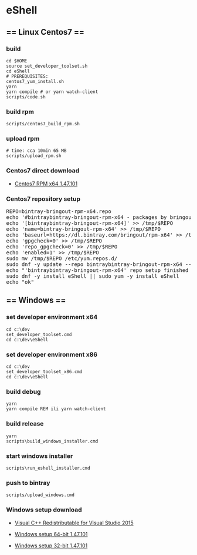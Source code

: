 # eShell

## == Linux Centos7 ==

### build

	cd $HOME
	source set_developer_toolset.sh
	cd eShell
	# PREREQUISITES:
	centos7_yum_install.sh
	yarn
	yarn compile # or yarn watch-client
	scripts/code.sh

### build rpm

	scripts/centos7_build_rpm.sh

### upload rpm

	# time: cca 10min 65 MB
	scripts/upload_rpm.sh

### Centos7 direct download

- [Centos7 RPM x64 1.47.101](https://bintray.com/bringout/rpm-x64/download_file?file_path=eShell-1.47.101-1594834543.el7.x86_64.rpm)

### Centos7 repository setup

<pre>
REPO=bintray-bringout-rpm-x64.repo
echo '#bintraybintray-bringout-rpm-x64 - packages by bringout from Bintray' > /tmp/$REPO
echo '[bintraybintray-bringout-rpm-x64]' >> /tmp/$REPO
echo 'name=bintray-bringout-rpm-x64' >> /tmp/$REPO
echo 'baseurl=https://dl.bintray.com/bringout/rpm-x64' >> /tmp/$REPO
echo 'gpgcheck=0' >> /tmp/$REPO
echo 'repo_gpgcheck=0' >> /tmp/$REPO
echo 'enabled=1' >> /tmp/$REPO
sudo mv /tmp/$REPO /etc/yum.repos.d/
sudo dnf -y update --repo bintraybintray-bringout-rpm-x64 --refresh || sudo yum -y update --repo bintraybintray-bringout-rpm-x64x --refresh
echo "'bintraybintray-bringout-rpm-x64' repo setup finished :)"
sudo dnf -y install eShell || sudo yum -y install eShell
echo "ok"
</pre>


## == Windows ==

### set developer environment x64

   	cd c:\dev
   	set_developer_toolset.cmd
   	cd c:\dev\eShell

### set developer environment x86

   	cd c:\dev
   	set_developer_toolset_x86.cmd
   	cd c:\dev\eShell

### build debug

	yarn
	yarn compile REM ili yarn watch-client

### build release

   	yarn
   	scripts\build_windows_installer.cmd

### start windows installer

   	scripts\run_eshell_installer.cmd

### push to bintray

   	scripts/upload_windows.cmd



### Windows setup download


- [Visual C++ Redistributable for Visual Studio 2015](https://www.microsoft.com/en-us/download/details.aspx?id=48145)

- [Windows setup 64-bit 1.47.101](https://bintray.com/bringout/eShell/download_file?file_path=eShellSetup-x64-1.47.101.exe)

- [Windows setup 32-bit 1.47.101](https://bintray.com/bringout/eShell/download_file?file_path=eShellSetup-x86-1.47.101.exe)





